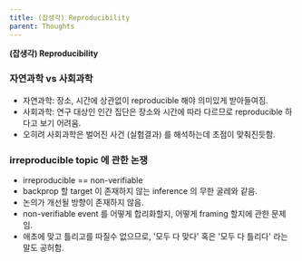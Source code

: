 ```yaml
---
title: (잡생각) Reproducibility
parent: Thoughts
---
```


**(잡생각) Reproducibility**

### 자연과학 vs 사회과학
- 자연과학: 장소, 시간에 상관없이 reproducible 해야 의미있게 받아들여짐.  
- 사회과학: 연구 대상인 인간 집단은 장소와 시간에 따라 다르므로 reproducible 하다고 보기 어려움.
- 오히려 사회과학은 벌어진 사건 (실험결과) 를 해석하는데 초점이 맞춰진듯함.

### irreproducible topic 에 관한 논쟁
- irreproducible == non-verifiable
- backprop 할 target 이 존재하지 않는 inference 의 무한 굴레와 같음.
- 논의가 개선될 방향이 존재하지 않음.
- non-verifiable event 를 어떻게 합리화할지, 어떻게 framing 할지에 관한 문제임.
- 애초에 맞고 틀리고를 따질수 없으므로, '모두 다 맞다' 혹은 '모두 다 틀리다' 라는 말도 공허함.